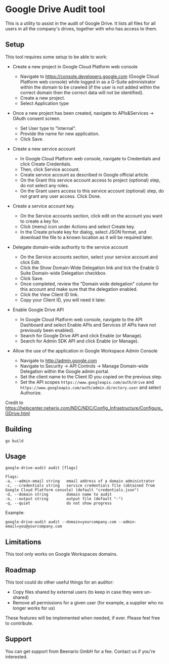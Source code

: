 # Google Drive Audit tool

This is a utility to assist in the audit of Google Drive. 
It lists all files for all users in all the company's drives, together with who has access to them.

## Setup
This tool requires some setup to be able to work:

* Create a new project in Google Cloud Platform web console
  * Navigate to https://console.developers.google.com (Google Cloud Platform web console) while logged in as a G-Suite administrator within the domain to be crawled (if the user is not added within the correct domain then the correct data will not be identified).
  * Create a new project.
  * Select Application type

* Once a new project has been created, navigate to APIs&Services → OAuth consent screen.
  * Set User type to "Internal".
  * Provide the name for new application.
  * Click Save.

* Create a new service account
  * In Google Cloud Platform web console, navigate to Credentials and click Create Credentials.
  * Then, click Service account.
  * Create service account as described in Google official article.
  * On the Grant this service account access to project (optional) step, do not select any roles.
  * On the Grant users access to this service account (optional) step, do not grant any user access. Click Done.

* Create a service account key.
  * On the Service accounts section, click edit on the account you want to create a key for.
  * Click (menu) icon under Actions and select Create key.
  * In the Create private key for <Service account name> dialog, select JSON format, and download the file to a known location as it will be required later.

* Delegate domain-wide authority to the service account
  * On the Service accounts section, select your service account and click Edit.
  * Click the Show Domain-Wide Delegation link and tick the Enable G Suite Domain-wide Delegation checkbox.
  * Click Save.
  * Once completed, review the "Domain wide delegation" column for this account and make sure that the delegation enabled.
  * Click the View Client ID link.
  * Copy your Client ID, you will need it later.

* Enable Google Drive API
  * In Google Cloud Platform web console, navigate to the API Dashboard and select Enable APIs and Services (if APIs have not previously been enabled).
  * Search for Google Drive API and click Enable (or Manage).
  * Search for Admin SDK API and click Enable (or Manage).

* Allow the use of the application in Google Workspace Admin Console
  * Navigate to http://admin.google.com
  * Navigate to Security → API Controls → Manage Domain-wide Delegation within the Google admin portal.
  * Set the client name to the Client ID you copied on the previous step.
  * Set the API scopes `https://www.googleapis.com/auth/drive` and `https://www.googleapis.com/auth/admin.directory.user` and select Authorize.

Credit to https://helpcenter.netwrix.com/NDC/NDC/Config_Infrastructure/Configure_GDrive.html

## Building

```
go build
```

## Usage

```
google-drive-audit audit [flags]

Flags:
-a, --admin-email string   email address of a domain administrator
-c, --credentials string   service credentials file (obtained from Google Cloud Platform console) (default "credentials.json")
-d, --domain string        domain name to audit
-o, --output string        output file (default "-")
-q, --quiet                do not show progress
```

Example:

    google-drive-audit audit --domain=yourcompany.com --admin-email=you@yourcompany.com

## Limitations

This tool only works on Google Workspaces domains.

## Roadmap

This tool could do other useful things for an auditor:

* Copy files shared by external users (to keep in case they were un-shared)
* Remove all permissions for a given user (for example, a supplier who no longer works for us)

These features will be implemented when needed, if ever. Please feel free to contribute.


## Support

You can get support from Beenario GmbH for a fee. Contact us if you're interested.